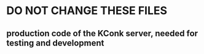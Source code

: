 # DO NOT CHANGE THESE FILES

## production code of the KConk server, needed for testing and development
